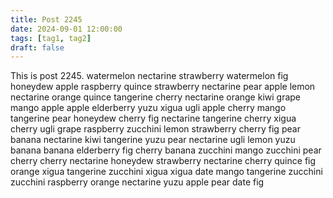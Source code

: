 ```yaml
---
title: Post 2245
date: 2024-09-01 12:00:00
tags: [tag1, tag2]
draft: false
---
```

This is post 2245.
watermelon
nectarine
strawberry
watermelon
fig
honeydew
apple
raspberry
quince
strawberry
nectarine
pear
apple
lemon
nectarine
orange
quince
tangerine
cherry
nectarine
orange
kiwi
grape
mango
apple
apple
elderberry
yuzu
xigua
ugli
apple
cherry
mango
tangerine
pear
honeydew
cherry
fig
nectarine
tangerine
cherry
xigua
cherry
ugli
grape
raspberry
zucchini
lemon
strawberry
cherry
fig
pear
banana
nectarine
kiwi
tangerine
yuzu
pear
nectarine
ugli
lemon
yuzu
banana
banana
elderberry
fig
cherry
banana
zucchini
mango
zucchini
pear
cherry
cherry
nectarine
honeydew
strawberry
nectarine
cherry
quince
fig
orange
xigua
tangerine
zucchini
xigua
xigua
date
mango
tangerine
zucchini
zucchini
raspberry
orange
nectarine
yuzu
apple
pear
date
fig
